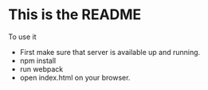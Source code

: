 # This is the README

To use it

- First make sure that server is available up and running.
- npm install
- run webpack
- open index.html on your browser.